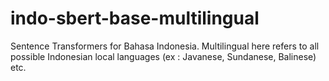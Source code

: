 # indo-sbert-base-multilingual
Sentence Transformers for Bahasa Indonesia. Multilingual here refers to all possible Indonesian local languages (ex : Javanese, Sundanese, Balinese) etc.

